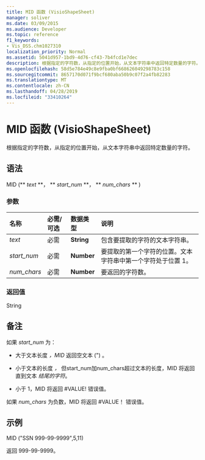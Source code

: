 ```yaml
---
title: MID 函数 (VisioShapeSheet)
manager: soliver
ms.date: 03/09/2015
ms.audience: Developer
ms.topic: reference
f1_keywords:
- Vis_DSS.chm1027310
localization_priority: Normal
ms.assetid: 5041d957-1bd9-4d76-cf43-7b4fcd1e7dec
description: 根据指定的字符数，从指定的位置开始，从文本字符串中返回特定数量的字符。
ms.openlocfilehash: 58d5e784e49c8e9fba0bf668626049298783c158
ms.sourcegitcommit: 8657170d071f9bcf680aba50b9c07f2a4fb82283
ms.translationtype: MT
ms.contentlocale: zh-CN
ms.lasthandoff: 04/28/2019
ms.locfileid: "33410264"
---
```

# <a name="mid-function-visioshapesheet"></a>MID 函数 (VisioShapeSheet)

根据指定的字符数，从指定的位置开始，从文本字符串中返回特定数量的字符。
  
## <a name="syntax"></a>语法

MID (** *text* **， ** *start_num* **， ** *num_chars* ** )  
  
### <a name="parameters"></a>参数

|**名称**|**必需/可选**|**数据类型**|**说明**|
|:-----|:-----|:-----|:-----|
| _text_ <br/> |必需  <br/> |**String** <br/> |包含要提取的字符的文本字符串。  <br/> |
| _start_num_ <br/> |必需  <br/> |**Number** <br/> |要提取的第一个字符的位置。文本字符串中第一个字符处于位置 1。  <br/> |
| _num_chars_ <br/> |必需  <br/> |**Number** <br/> |要返回的字符数。  <br/> |
   
### <a name="return-value"></a>返回值

String
  
## <a name="remarks"></a>备注

如果  *start_num*  为： 
  
- 大于文本长度  *，MID*  返回空文本 (") 。 
    
- 小于文本的长度 *，* 但start_num加num_chars超过文本的长度，MID 将返回直到文本 *结尾的字符*。   
    
- 小于 1，MID 将返回 #VALUE! 错误值。 
    
如果  *num_chars*  为负数，MID 将返回 #VALUE！ 错误值。 
  
## <a name="example"></a>示例

MID ("SSN 999-99-9999",5,11) 
  
返回 999-99-9999。 
  

